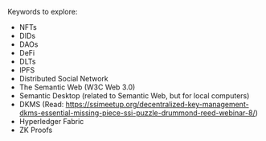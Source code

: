 Keywords to explore:

- NFTs
- DIDs
- DAOs
- DeFi
- DLTs
- IPFS
- Distributed Social Network
- The Semantic Web (W3C Web 3.0)
- Semantic Desktop (related to Semantic Web, but for local computers)
- DKMS (Read: https://ssimeetup.org/decentralized-key-management-dkms-essential-missing-piece-ssi-puzzle-drummond-reed-webinar-8/)
- Hyperledger Fabric
- ZK Proofs
